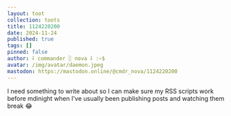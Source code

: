 ```yaml
---
layout: toot
collection: toots
title: 1124220200
date: 2024-11-24
published: true
tags: []
pinned: false
author: ⸸ commander ░ nova ⸸ :~$
avatar: /img/avatar/daemon.jpeg
mastodon: https://mastodon.online/@cmdr_nova/1124220200
---
```


I need something to write about so I can make sure my RSS scripts work before mdinight when I've usually been publishing posts and watching them break 😂
